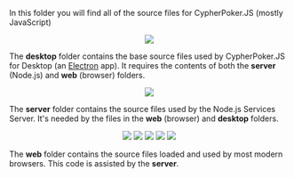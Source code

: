 In this folder you will find all of the source files for CypherPoker.JS (mostly JavaScript)

<p align="center"><img src="https://user-images.githubusercontent.com/9059336/53628115-274f6480-3bd8-11e9-887d-1b6cd3674785.png"></p>

The **desktop** folder contains the base source files used by CypherPoker.JS for Desktop (an [Electron](https://electronjs.org) app). It requires the contents of both the **server** (Node.js) and **web** (browser) folders.

<p align="center"><img src="https://user-images.githubusercontent.com/9059336/53628190-5a91f380-3bd8-11e9-9aef-5c4cae1c9197.png"></p>

The **server** folder contains the source files used by the Node.js Services Server. It's needed by the files in the **web** (browser) and **desktop** folders.

<p align="center"><img src="https://user-images.githubusercontent.com/9059336/53628235-7bf2df80-3bd8-11e9-9739-1575a6e09a70.png" /> <img src="https://user-images.githubusercontent.com/9059336/53628255-8c0abf00-3bd8-11e9-8ddc-4f55043a44b6.png" /> <img src="https://user-images.githubusercontent.com/9059336/53628315-bd838a80-3bd8-11e9-808f-3f704bf1d677.png" /> <img src="https://user-images.githubusercontent.com/9059336/53628335-cd9b6a00-3bd8-11e9-9872-660abca2f57d.png" /> <img src="https://user-images.githubusercontent.com/9059336/53628359-dc821c80-3bd8-11e9-9ba2-1070e1a0dd4d.png" /></p>

The **web** folder contains the source files loaded and used by most modern browsers. This code is assisted by the **server**.
